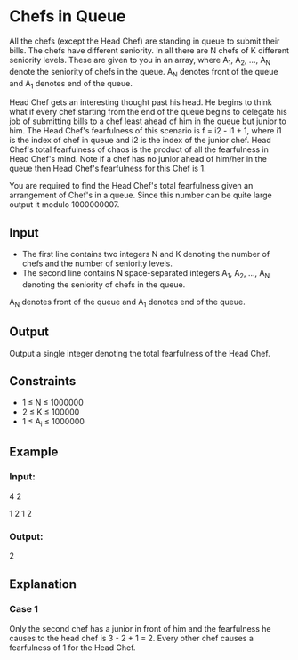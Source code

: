 # Chefs in Queue

All the chefs (except the Head Chef) are standing in queue to submit their bills. The chefs have different seniority. 
In all there are N chefs of K different seniority levels. 
These are given to you in an array, where A<sub>1</sub>, A<sub>2</sub>, ..., A<sub>N</sub> denote the seniority of chefs in the queue. 
A<sub>N</sub> denotes front of the queue and A<sub>1</sub> denotes end of the queue.

Head Chef gets an interesting thought past his head. 
He begins to think what if every chef starting from the end of the queue begins to delegate his job of submitting bills to a chef 
least ahead of him in the queue but junior to him. 
The Head Chef's fearfulness of this scenario is f = i2 - i1 + 1, where i1 is the index of chef in queue and i2 is the index of the junior chef. 
Head Chef's total fearfulness of chaos is the product of all the fearfulness in Head Chef's mind. 
Note if a chef has no junior ahead of him/her in the queue then Head Chef's fearfulness for this Chef is 1.

You are required to find the Head Chef's total fearfulness given an arrangement of Chef's in a queue. 
Since this number can be quite large output it modulo 1000000007.

## Input

- The first line contains two integers N and K denoting the number of chefs and the number of seniority levels. 
- The second line contains N space-separated integers A<sub>1</sub>, A<sub>2</sub>, ..., A<sub>N</sub> denoting the seniority of chefs in the queue. 

A<sub>N</sub> denotes front of the queue and A<sub>1</sub> denotes end of the queue.

## Output

Output a single integer denoting the total fearfulness of the Head Chef.

## Constraints

- 1 ≤ N ≤ 1000000
- 2 ≤ K ≤ 100000
- 1 ≤ A<sub>i</sub> ≤ 1000000

## Example

### Input:

4 2

1 2 1 2

### Output:

2

## Explanation

### Case 1

Only the second chef has a junior in front of him and the fearfulness he causes to the head chef is 3 - 2 + 1 = 2. 
Every other chef causes a fearfulness of 1 for the Head Chef.
